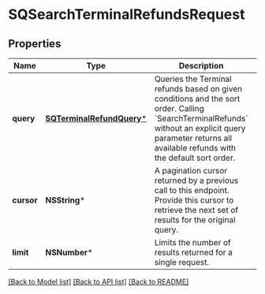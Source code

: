 # SQSearchTerminalRefundsRequest

## Properties
Name | Type | Description | Notes
------------ | ------------- | ------------- | -------------
**query** | [**SQTerminalRefundQuery***](SQTerminalRefundQuery.md) | Queries the Terminal refunds based on given conditions and the sort order. Calling &#x60;SearchTerminalRefunds&#x60; without an explicit query parameter returns all available refunds with the default sort order. | [optional] 
**cursor** | **NSString*** | A pagination cursor returned by a previous call to this endpoint. Provide this cursor to retrieve the next set of results for the original query. | [optional] 
**limit** | **NSNumber*** | Limits the number of results returned for a single request. | [optional] 

[[Back to Model list]](../README.md#documentation-for-models) [[Back to API list]](../README.md#documentation-for-api-endpoints) [[Back to README]](../README.md)



